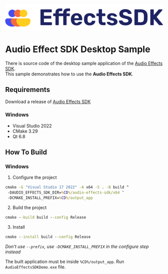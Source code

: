 ![Effects SDK logo](Assets/Logo.png "Logo")

# Audio Effect SDK Desktop Sample

There is source code of the desktop sample application of the [Audio Effects SDK](https://github.com/EffectsSDK/audio-effects-sdk-cpp-win-mac-linux).  
This sample demonstrates how to use the **Audio Effects SDK**.

## Requirements

Download a release of [Audio Effects SDK](https://github.com/EffectsSDK/audio-effects-sdk-cpp-win-mac-linux/releases)

### Windows

* Visual Studio 2022
* CMake 3.29
* Qt 6.8

## How To Build

### Windows

1. Configure the project
```bat
cmake -G "Visual Studio 17 2022" -A x64 -S . -B build ^
 -DAUDIO_EFFECTS_SDK_DIR=%CD%/audio-effects-sdk/x64 ^ 
 -DCMAKE_INSTALL_PREFIX=%CD%/output_app
```

2. Build the project
```bat
cmake --build build --config Release
```

3. Install
```bat 
cmake --install build --config Release
```
_Don't use `--prefix`, use `-DCMAKE_INSTALL_PREFIX` in the configure step instead_

The built application must be inside `%CD%/output_app`. Run `AudioEffectsSDKDemo.exe` file.